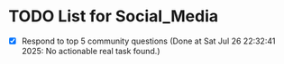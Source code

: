 # TODO List for Social_Media

- [x] Respond to top 5 community questions  (Done at Sat Jul 26 22:32:41 2025: No actionable real task found.)